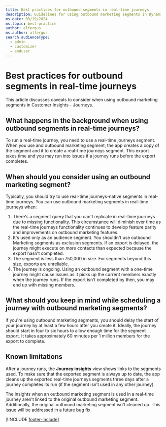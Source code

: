 ```yaml
---
title: Best practices for outbound segments in real-time journeys
description: Guidelines for using outbound marketing segments in Dynamics 365 Customer Insights - Journeys.
ms.date: 03/19/2024
ms.topic: best-practice
author: alfergus
ms.author: alfergus
search.audienceType: 
  - admin
  - customizer
  - enduser
---
```


# Best practices for outbound segments in real-time journeys

This article discusses caveats to consider when using outbound marketing segments in Customer Insights - Journeys.

## What happens in the background when using outbound segments in real-time journeys?

To run a real-time journey, you need to use a real-time journeys segment. When you use and outbound marketing segment, the app creates a copy of the segment and it to create a real-time journeys segment. This export takes time and you may run into issues if a journey runs before the export completes.

## When should you consider using an outbound marketing segment?

Typically, you should try to use real-time journeys-native segments in real-time journeys. You can use outbound marketing segments in real-time journeys when:

1. There's a segment query that you can't replicate in real-time journeys due to missing functionality. This circumstance will diminish over time as the real-time journeys functionality continues to develop feature parity and improvements on outbound marketing features.
1. It's used only as an audience segment. You shouldn't use outbound Marketing segments as exclusion segments. If an export is delayed, the journey might execute on more contacts than expected because the export hasn't completed.
1. The segment is less than 750,000 in size. For segments beyond this size, exports are unreliable.
1. The journey is ongoing. Using an outbound segment with a one-time journey might cause issues as it picks up the current members exactly when the journey runs. If the export isn't completed by then, you may end up with missing members.

## What should you keep in mind while scheduling a journey with outbound marketing segments?

If you're using outbound marketing segments, you should delay the start of your journey by at least a few hours after you create it. Ideally, the journey should start in four to six hours to allow enough time for the segment export. It takes approximately 60 minutes per 1 million members for the export to complete.

## Known limitations

After a journey runs, the **Journey insights** view shows links to the segments used. To make sure that the exported segment is always up to date, the app cleans up the exported real-time journeys segments three days after a journey completes its run (if the segment isn't used in any other journey).

The insights when an outbound marketing segment is used in a real-time journey aren't linked to the original outbound marketing segment. Additionally, the original outbound marketing segment isn't cleaned up. This issue will be addressed in a future bug fix.

[!INCLUDE [footer-include](./includes/footer-banner.md)]
